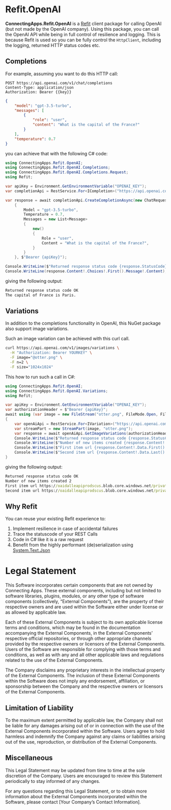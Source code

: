 # Refit.OpenAI
**ConnectingApps.Refit.OpenAI** is a [Refit](https://github.com/reactiveui/refit#refit-the-automatic-type-safe-rest-library-for-net-core-xamarin-and-net) client package for calling OpenAI (but not made by the OpenAI company). Using this package, you can call the OpenAI API while being in full control of resilience and logging. This is because Refit is used so you can be fully control the `HttpClient`, including the logging, returned HTTP status codes etc.

## Completions

For example, assuming you want to do this HTTP call:

```http
POST https://api.openai.com/v1/chat/completions
Content-Type: application/json
Authorization: Bearer {{key}}
```
```json
{
    "model": "gpt-3.5-turbo",
    "messages": [
        {
            "role": "user",
            "content": "What is the capital of the France?"
        }
    ],
    "temperature": 0.7
}
```


you can achieve that with the following C# code:

```csharp
using ConnectingApps.Refit.OpenAI;
using ConnectingApps.Refit.OpenAI.Completions;
using ConnectingApps.Refit.OpenAI.Completions.Request;
using Refit;

var apiKey = Environment.GetEnvironmentVariable("OPENAI_KEY");
var completionApi = RestService.For<ICompletion>("https://api.openai.com", OpenAiRefitSettings.RefitSettings);

var response = await completionApi.CreateCompletionAsync(new ChatRequest
    {
        Model = "gpt-3.5-turbo",
        Temperature = 0.7,
        Messages = new List<Message>
        {
            new()
            {
                Role = "user",
                Content = "What is the capital of the France?",
            }
        }
    }, $"Bearer {apiKey}");

Console.WriteLine($"Returned response status code {response.StatusCode}");
Console.WriteLine(response.Content!.Choices!.First().Message!.Content);
```

giving the following output:

```cmd
Returned response status code OK
The capital of France is Paris.
```

## Variations

In addition to the completions functionality in OpenAI, this NuGet package also support image variations.

Such an image variation can be achieved with this curl call.

```bash
curl https://api.openai.com/v1/images/variations \
  -H "Authorization: Bearer YOURKEY" \
  -F image="@otter.png" \
  -F n=2 \
  -F size="1024x1024"
```

This how to run such a call in C#:

```csharp
using ConnectingApps.Refit.OpenAI;
using ConnectingApps.Refit.OpenAI.Variations;
using Refit;

var apiKey = Environment.GetEnvironmentVariable("OPENAI_KEY");
var authorizationHeader = $"Bearer {apiKey}";
await using (var image = new FileStream("otter.png", FileMode.Open, FileAccess.Read))
{
    var openAiApi = RestService.For<IVariation>("https://api.openai.com", OpenAiRefitSettings.RefitSettings);
    var streamPart = new StreamPart(image, "otter.png");
    var response = await openAiApi.GetImageVariations(authorizationHeader, streamPart, 2, "1024x1024");
    Console.WriteLine($"Returned response status code {response.StatusCode}");
    Console.WriteLine($"Number of new items created {response.Content!.Data.Count}");
    Console.WriteLine($"First item url {response.Content!.Data.First().Url}");
    Console.WriteLine($"Second item url {response.Content!.Data.Last().Url}");
}
```

giving the following output:

```cmd
Returned response status code OK
Number of new items created 2
First item url https://oaidalleapiprodscus.blob.core.windows.net/private/org-Rw9eshPWEaNfb.....[REST OF IMAGE URL 1]
Second item url https://oaidalleapiprodscus.blob.core.windows.net/private/org-Rw9eshPWEaQ.....[REST OF IMAGE URL 2]
```

## Why Refit
You can reuse your existing Refit experience to:
1. Implement resilience in case of accidental failures
2. Trace the statuscode of your REST Calls
3. Code in C# like it is a raw request
4. Benefit from the highly performant (de)serialization using [System.Text.Json](https://www.nuget.org/packages/System.Text.Json/#readme-body-tab)


# Legal Statement
This Software incorporates certain components that are not owned by Connecting Apps. These external components, including but not limited to software libraries, plugins, modules, or any other type of software components (collectively, “External Components”), are the property of their respective owners and are used within the Software either under license or as allowed by applicable law.

Each of these External Components is subject to its own applicable license terms and conditions, which may be found in the documentation accompanying the External Components, in the External Components’ respective official repositories, or through other appropriate channels provided by the respective owners or licensors of the External Components. Users of the Software are responsible for complying with those terms and conditions, as well as with any and all other applicable laws and regulations related to the use of the External Components.

The Company disclaims any proprietary interests in the intellectual property of the External Components. The inclusion of these External Components within the Software does not imply any endorsement, affiliation, or sponsorship between the Company and the respective owners or licensors of the External Components.

## Limitation of Liability
To the maximum extent permitted by applicable law, the Company shall not be liable for any damages arising out of or in connection with the use of the External Components incorporated within the Software. Users agree to hold harmless and indemnify the Company against any claims or liabilities arising out of the use, reproduction, or distribution of the External Components.

## Miscellaneous
This Legal Statement may be updated from time to time at the sole discretion of the Company. Users are encouraged to review this Statement periodically to stay informed of any changes.

For any questions regarding this Legal Statement, or to obtain more information about the External Components incorporated within the Software, please contact [Your Company’s Contact Information].